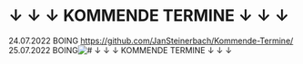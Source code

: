 # ↓ ↓ ↓ KOMMENDE TERMINE ↓ ↓ ↓
24.07.2022 BOING https://github.com/JanSteinerbach/Kommende-Termine/
25.07.2022 BOING![ # ↓ ↓ ↓ KOMMENDE TERMINE ↓ ↓ ↓](https://www.facebook.com/events/633713125016220)
